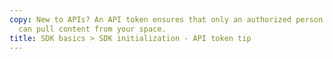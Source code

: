 ```yaml
---
copy: New to APIs? An API token ensures that only an authorized person or application
  can pull content from your space.
title: SDK basics > SDK initialization - API token tip
---
```

